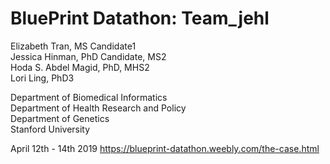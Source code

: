 # BluePrint Datathon: Team_jehl


Elizabeth Tran, MS Candidate1 <br>
Jessica Hinman, PhD Candidate, MS2 <br>
Hoda S. Abdel Magid, PhD, MHS2<br>
Lori Ling, PhD3<br>

Department of Biomedical Informatics<br>
Department of Health Research and Policy <br>
Department of Genetics <br>
Stanford University<br>


April 12th - 14th 2019
https://blueprint-datathon.weebly.com/the-case.html 
